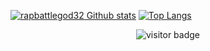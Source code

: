 [![rapbattlegod32 Github stats](https://github-readme-stats.vercel.app/api?username=rapbattlegod32)](https://github.com/anuraghazra/github-readme-stats)
[![Top Langs](https://github-readme-stats.vercel.app/api/top-langs/?username=rapbattlegod32&layout=compact&theme=algolia&show_icons=true)](https://github.com/rapbattlegod32)
<p  align="center">
<img src="https://visitor-badge.laobi.icu/badge?page_id=rapbattlegod32.rapbattlegod32" alt="visitor badge"/>       
</p>
